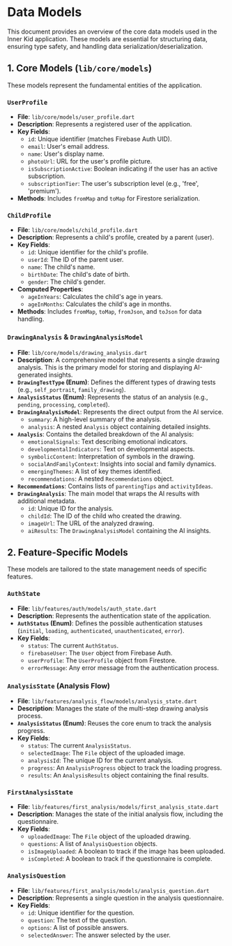 
# Data Models

This document provides an overview of the core data models used in the Inner Kid application. These models are essential for structuring data, ensuring type safety, and handling data serialization/deserialization.

## 1. Core Models (`lib/core/models`)

These models represent the fundamental entities of the application.

### `UserProfile`

-   **File**: `lib/core/models/user_profile.dart`
-   **Description**: Represents a registered user of the application.
-   **Key Fields**:
    -   `id`: Unique identifier (matches Firebase Auth UID).
    -   `email`: User's email address.
    -   `name`: User's display name.
    -   `photoUrl`: URL for the user's profile picture.
    -   `isSubscriptionActive`: Boolean indicating if the user has an active subscription.
    -   `subscriptionTier`: The user's subscription level (e.g., 'free', 'premium').
-   **Methods**: Includes `fromMap` and `toMap` for Firestore serialization.

### `ChildProfile`

-   **File**: `lib/core/models/child_profile.dart`
-   **Description**: Represents a child's profile, created by a parent (user).
-   **Key Fields**:
    -   `id`: Unique identifier for the child's profile.
    -   `userId`: The ID of the parent user.
    -   `name`: The child's name.
    -   `birthDate`: The child's date of birth.
    -   `gender`: The child's gender.
-   **Computed Properties**:
    -   `ageInYears`: Calculates the child's age in years.
    -   `ageInMonths`: Calculates the child's age in months.
-   **Methods**: Includes `fromMap`, `toMap`, `fromJson`, and `toJson` for data handling.

### `DrawingAnalysis` & `DrawingAnalysisModel`

-   **File**: `lib/core/models/drawing_analysis.dart`
-   **Description**: A comprehensive model that represents a single drawing analysis. This is the primary model for storing and displaying AI-generated insights.
-   **`DrawingTestType` (Enum)**: Defines the different types of drawing tests (e.g., `self_portrait`, `family_drawing`).
-   **`AnalysisStatus` (Enum)**: Represents the status of an analysis (e.g., `pending`, `processing`, `completed`).
-   **`DrawingAnalysisModel`**: Represents the direct output from the AI service.
    -   `summary`: A high-level summary of the analysis.
    -   `analysis`: A nested `Analysis` object containing detailed insights.
-   **`Analysis`**: Contains the detailed breakdown of the AI analysis:
    -   `emotionalSignals`: Text describing emotional indicators.
    -   `developmentalIndicators`: Text on developmental aspects.
    -   `symbolicContent`: Interpretation of symbols in the drawing.
    -   `socialAndFamilyContext`: Insights into social and family dynamics.
    -   `emergingThemes`: A list of key themes identified.
    -   `recommendations`: A nested `Recommendations` object.
-   **`Recommendations`**: Contains lists of `parentingTips` and `activityIdeas`.
-   **`DrawingAnalysis`**: The main model that wraps the AI results with additional metadata.
    -   `id`: Unique ID for the analysis.
    -   `childId`: The ID of the child who created the drawing.
    -   `imageUrl`: The URL of the analyzed drawing.
    -   `aiResults`: The `DrawingAnalysisModel` containing the AI insights.

## 2. Feature-Specific Models

These models are tailored to the state management needs of specific features.

### `AuthState`

-   **File**: `lib/features/auth/models/auth_state.dart`
-   **Description**: Represents the authentication state of the application.
-   **`AuthStatus` (Enum)**: Defines the possible authentication statuses (`initial`, `loading`, `authenticated`, `unauthenticated`, `error`).
-   **Key Fields**:
    -   `status`: The current `AuthStatus`.
    -   `firebaseUser`: The `User` object from Firebase Auth.
    -   `userProfile`: The `UserProfile` object from Firestore.
    -   `errorMessage`: Any error message from the authentication process.

### `AnalysisState` (Analysis Flow)

-   **File**: `lib/features/analysis_flow/models/analysis_state.dart`
-   **Description**: Manages the state of the multi-step drawing analysis process.
-   **`AnalysisStatus` (Enum)**: Reuses the core enum to track the analysis progress.
-   **Key Fields**:
    -   `status`: The current `AnalysisStatus`.
    -   `selectedImage`: The `File` object of the uploaded image.
    -   `analysisId`: The unique ID for the current analysis.
    -   `progress`: An `AnalysisProgress` object to track the loading progress.
    -   `results`: An `AnalysisResults` object containing the final results.

### `FirstAnalysisState`

-   **File**: `lib/features/first_analysis/models/first_analysis_state.dart`
-   **Description**: Manages the state of the initial analysis flow, including the questionnaire.
-   **Key Fields**:
    -   `uploadedImage`: The `File` object of the uploaded drawing.
    -   `questions`: A list of `AnalysisQuestion` objects.
    -   `isImageUploaded`: A boolean to track if the image has been uploaded.
    -   `isCompleted`: A boolean to track if the questionnaire is complete.

### `AnalysisQuestion`

-   **File**: `lib/features/first_analysis/models/analysis_question.dart`
-   **Description**: Represents a single question in the analysis questionnaire.
-   **Key Fields**:
    -   `id`: Unique identifier for the question.
    -   `question`: The text of the question.
    -   `options`: A list of possible answers.
    -   `selectedAnswer`: The answer selected by the user.
